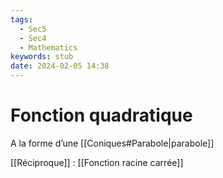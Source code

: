 ```yaml
---
tags:
  - Sec5
  - Sec4
  - Mathematics
keywords: stub
date: 2024-02-05 14:38
---
```


# Fonction quadratique

A la forme d’une [[Coniques#Parabole|parabole]]

[[Réciproque]] : [[Fonction racine carrée]]